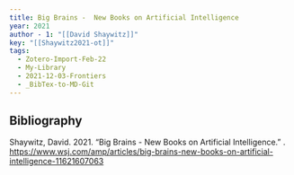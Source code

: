 ```yaml
---
title: Big Brains -  New Books on Artificial Intelligence
year: 2021
author - 1: "[[David Shaywitz]]"
key: "[[Shaywitz2021-ot]]"
tags:
  - Zotero-Import-Feb-22
  - My-Library
  - 2021-12-03-Frontiers
  - _BibTex-to-MD-Git
---
```


## Bibliography
Shaywitz, David. 2021. “Big Brains -  New Books on Artificial Intelligence.” . https://www.wsj.com/amp/articles/big-brains-new-books-on-artificial-intelligence-11621607063